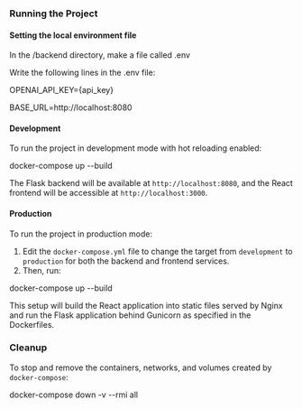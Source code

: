 ### Running the Project

#### Setting the local environment file

In the /backend directory, make a file called .env

Write the following lines in the .env file:

OPENAI_API_KEY={api_key}

BASE_URL=http://localhost:8080

#### Development

To run the project in development mode with hot reloading enabled:

docker-compose up --build

The Flask backend will be available at `http://localhost:8080`, and the React frontend will be accessible at `http://localhost:3000`.

#### Production

To run the project in production mode:

1. Edit the `docker-compose.yml` file to change the target from `development` to `production` for both the backend and frontend services.
2. Then, run:

docker-compose up --build

This setup will build the React application into static files served by Nginx and run the Flask application behind Gunicorn as specified in the Dockerfiles.

### Cleanup

To stop and remove the containers, networks, and volumes created by `docker-compose`:

docker-compose down -v --rmi all

